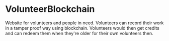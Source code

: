 # VolunteerBlockchain
Website for volunteers and people in need. Volunteers can record their work in a tamper proof way using blockchain. Volunteers would then get credits and can redeem them when they're older for their own volunteers then.
